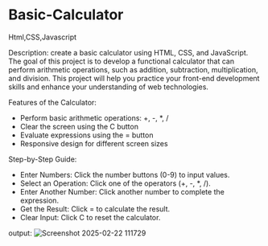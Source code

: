 # Basic-Calculator
Html,CSS,Javascript

Description: create a basic calculator using HTML, CSS, and JavaScript. The goal of this project is to develop a functional calculator that can perform arithmetic operations, such as addition, subtraction, multiplication, and division. This project will help you practice your front-end development skills and enhance your understanding of web technologies.

 Features of the Calculator:
 * Perform basic arithmetic operations: +, -, *, /
 * Clear the screen using the C button
 * Evaluate expressions using the = button
 * Responsive design for different screen sizes

Step-by-Step Guide:
 * Enter Numbers: Click the number buttons (0-9) to input values.
 * Select an Operation: Click one of the operators (+, -, *, /).
 * Enter Another Number: Click another number to complete the expression.
 * Get the Result: Click = to calculate the result.
 * Clear Input: Click C to reset the calculator.

output:
  ![Screenshot 2025-02-22 111729](https://github.com/user-attachments/assets/f748acc3-52cb-4f19-b992-d88c29b68c0e)
